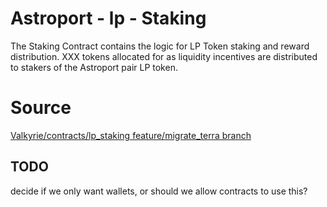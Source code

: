 # Astroport - lp - Staking

The Staking Contract contains the logic for LP Token staking and reward distribution. XXX tokens
allocated for as liquidity incentives are distributed to stakers of the 
Astroport pair LP token.

# Source
[Valkyrie/contracts/lp_staking feature/migrate_terra branch](https://github.com/valkyrieprotocol/contracts/commit/b5fcb666f17d7e291f40365756e50fc0d7b9bf54)

## TODO
decide if we only want wallets, or should we allow contracts to use this?
